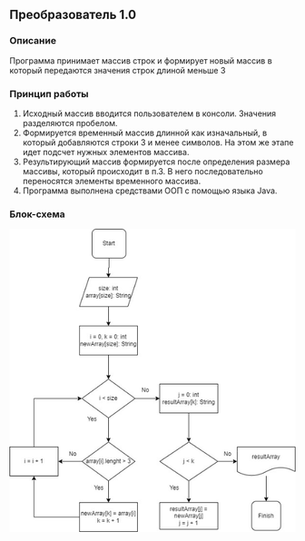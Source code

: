 ## Преобразователь 1.0

### Описание
Программа принимает массив строк и формирует новый массив в который передаются значения строк длиной меньше 3

### Принцип работы

1. Исходный массив вводится пользователем в консоли. Значения разделяются пробелом.
2. Формируется временный массив длинной как изначальный, в который добавляются строки 3 и менее символов. На этом же этапе идет подсчет нужных элементов массива.
3. Результирующий массив формируется после определения размера массивы, который происходит в п.3. В него последовательно переносятся элементы временного массива.
4. Программа выполнена средствами ООП с помощью языка Java.

### Блок-схема
![Блок-схема](schema.jpg)
